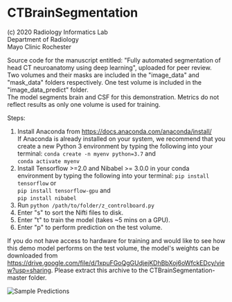 # CTBrainSegmentation
(c) 2020
Radiology Informatics Lab\
Department of Radiology\
Mayo Clinic Rochester

Source code for the manuscript entitled: "Fully automated segmentation of head CT neuroanatomy using deep learning", uploaded for peer review.\
Two volumes and their masks are included in the "image_data" and "mask_data" folders respectively. One test volume is included in the "image_data_predict" folder.\
The model segments brain and CSF for this demonstration. Metrics do not reflect results as only one volume is used for training.

Steps:
1. Install Anaconda from https://docs.anaconda.com/anaconda/install/ \
   If Anaconda is already installed on your system, we recommend that you create a new Python 3 environment by typing the        following into your terminal:
   `conda create -n myenv python=3.7` and\
   `conda activate myenv`
2. Install Tensorflow >=2.0 and Nibabel >= 3.0.0 in your conda environment by typing the following into your terminal:
   `pip install tensorflow` or\
   `pip install tensorflow-gpu` and\
   `pip install nibabel`
3. Run `python /path/to/folder/z_controlboard.py`
4. Enter "s" to sort the Nifti files to disk.
5. Enter "t" to train the model (takes ~5 mins on a GPU).
6. Enter "p" to perform prediction on the test volume.

If you do not have access to hardware for training and would like to see how this demo model performs on the test volume, the model's weights can be downloaded from https://drive.google.com/file/d/1xpuFGoQgGUdjejKDhBbXoj6oWfckEDcy/view?usp=sharing. Please extract this archive to the CTBrainSegmentation-master folder.

![Sample Predictions](https://github.com/jasonccai/CTBrainSegmentation/blob/master/Sample%20Performance.jpg)
